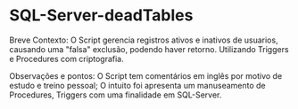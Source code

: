 # SQL-Server-deadTables
Breve Contexto: O Script gerencia registros ativos e inativos de usuarios, causando uma "falsa" exclusão, podendo haver retorno. Utilizando Triggers e Procedures com criptografia.


Observações e pontos:
	O Script tem comentários em inglês por motivo de estudo e treino pessoal;
    O intuito foi apresenta um manuseamento de Procedures, Triggers com uma finalidade em SQL-Server.
    